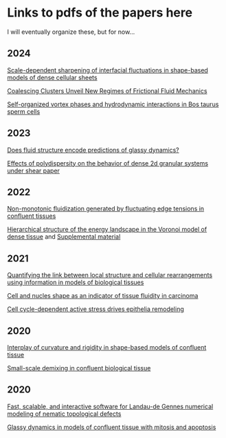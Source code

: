 # Links to pdfs of the papers here

I will eventually organize these, but for now...

## 2024 

[Scale-dependent sharpening of interfacial fluctuations in shape-based models of dense cellular sheets](/2024_softMatter_voronoiSurfaceFluctuations/reprint.pdf)

[Coalescing Clusters Unveil New Regimes of Frictional Fluid Mechanics](/2024_PRR_brownianCoalescence/reprint.pdf)

[Self-organized vortex phases and hydrodynamic interactions in Bos taurus sperm cells](/2024_PRE_vortexPhaseFlocking/reprint.pdf)

## 2023

[Does fluid structure encode predictions of glassy dynamics?](/2023_PRR_fluidityAndSoftness/reprint.pdf)

[Effects of polydispersity on the behavior of dense 2d granular systems under shear paper](/2023_PRE_polydisperseShear/reprint.pdf)


## 2022

[Non-monotonic fluidization generated by fluctuating edge tensions in confluent tissues](/2022_SoftMatter_fluctatingTensionVM/reprint.pdf)

[Hierarchical structure of the energy landscape in the Voronoi model of dense tissue](/2022_PRR_VoronoiGardner/reprint.pdf)  and [Supplemental material](/2022_PRR_VoronoiGardner/supMat.pdf) 

## 2021

[Quantifying the link between local structure and cellular rearrangements using information in models of biological tissues](/2021_SoftMatter_VoronoiModelSoftness/reprint.pdf)

[Cell and nucles shape as an indicator of tissue fluidity in carcinoma](/2021_PRX_cellShapeTissueFluidityCarcinoma/reprint.pdf)

[Cell cycle-dependent active stress drives epithelia remodeling](/2021_PNAS_cellCycleStresses/reprint.pdf)


## 2020

[Interplay of curvature and rigidity in shape-based models of confluent tissue](/2020_PRR_sphericalVertexModel/reprint.pdf)

[Small-scale demixing in confluent biological tissue](/2020_SoftMatter_smallScaleDemixingVM/reprint.pdf)

## 2020

[Fast, scalable, and interactive software for Landau-de Gennes numerical modeling of nematic topological defects](/2019_frontiersInPhysics_openQmin/reprint.pdf)

[Glassy dynamics in models of confluent tissue with mitosis and apoptosis](/2019_softMatter_glassyDividingCells/reprint.pdf)

